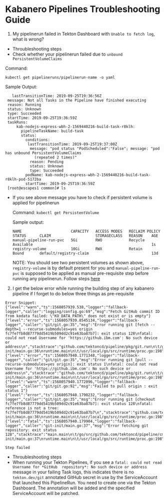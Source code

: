 # Kabanero Pipelines Troubleshooting Guide

1. My pipelinerun failed in Tekton Dashboard with `Unable to fetch log`, what is wrong?
   
  - Throubleshooting steps
   - Check whether your pipelinerun failed due to `unbound PersistentVolumeClaims`
   
   Command:
   
   `kubectl get pipelineruns/pipelinerun-name -o yaml`
   
   Sample Output:
   
   ```
      lastTransitionTime: 2019-09-25T19:36:56Z
    message: Not all Tasks in the Pipeline have finished executing
    reason: Running
    status: Unknown
    type: Succeeded
    startTime: 2019-09-25T19:36:59Z
    taskRuns:
        kab-nodejs-express-wbh-2-1569440216-build-task-r8klh:
          pipelineTaskName: build-task
          status:
            conditions:
             lastTransitionTime: 2019-09-25T19:37:00Z
              message: "pod status "PodScheduled":"False"; message: "pod has unbound PersistentVolumeClaims
                (repeated 2 times)"
              reason: Pending
              status: Unknown
              type: Succeeded
            podName: kab-nodejs-express-wbh-2-1569440216-build-task-r8klh-pod-5172ba
            startTime: 2019-09-25T19:36:59Z
    [root@escapes1 common]# ls
   
   ```
   
  - If you see above message you have to check if persistent volume is applied for pipelinerun
   
    Command:
    `kubectl get PersistentVolume`
   
    Sample output:
   
     ```
     NAME                      CAPACITY   ACCESS MODES   RECLAIM POLICY   STATUS      CLAIM                    STORAGECLASS   REASON    AGE
     manual-pipeline-run-pvc   5Gi        RWO            Recycle          Available                                                     1s
     registry-volume           10Gi       RWX            Retain           Bound       default/registry-claim                            13d
     ```
   
     NOTE: You should see two persistent volumes as shown above, `registry-volume` is by default present for you and `manual-pipeline-run-pvc` 
     is supposed to be applied as manual pre-requisite step before running any pipelinerun. Follow steps [here](https://github.com/kabanero-io/kabanero-pipelines/blob/master/README.md#create-a-persistent-volume)
    
2. I get the below error while running the building step of any kabanero pipeline if I forget to do below three things as pre-requisite
```
Error Snippet:
{"level":"warn","ts":1568057939.538,"logger":"fallback-logger","caller":"logging/config.go:69","msg":"Fetch GitHub commit ID from kodata failed: \"KO_DATA_PATH\" does not exist or is empty"}
{"level":"error","ts":1568057939.8545134,"logger":"fallback-logger","caller":"git/git.go:35","msg":"Error running git [fetch --depth=1 --recurse-submodules=yes origin fc7fe7fb8d87779dd5419b509dd2c91e63ba87b7]: exit status 128\nfatal: could not read Username for 'https://github.ibm.com': No such device or address\n","stacktrace":"github.com/tektoncd/pipeline/pkg/git.run\n\t/go/src/github.com/tektoncd/pipeline/pkg/git/git.go:35\ngithub.com/tektoncd/pipeline/pkg/git.Fetch\n\t/go/src/github.com/tektoncd/pipeline/pkg/git/git.go:88\nmain.main\n\t/go/src/github.com/tektoncd/pipeline/cmd/git-init/main.go:36\nruntime.main\n\t/usr/local/go/src/runtime/proc.go:198"}
{"level":"error","ts":1568057940.1771348,"logger":"fallback-logger","caller":"git/git.go:35","msg":"Error running git [pull --recurse-submodules=yes origin]: exit status 1\nfatal: could not read Username for 'https://github.ibm.com': No such device or address\n","stacktrace":"github.com/tektoncd/pipeline/pkg/git.run\n\t/go/src/github.com/tektoncd/pipeline/pkg/git/git.go:35\ngithub.com/tektoncd/pipeline/pkg/git.Fetch\n\t/go/src/github.com/tektoncd/pipeline/pkg/git/git.go:91\nmain.main\n\t/go/src/github.com/tektoncd/pipeline/cmd/git-init/main.go:36\nruntime.main\n\t/usr/local/go/src/runtime/proc.go:198"}
{"level":"warn","ts":1568057940.1772096,"logger":"fallback-logger","caller":"git/git.go:92","msg":"Failed to pull origin : exit status 1"}
{"level":"error","ts":1568057940.1798232,"logger":"fallback-logger","caller":"git/git.go:35","msg":"Error running git [checkout fc7fe7fb8d87779dd5419b509dd2c91e63ba87b7]: exit status 128\nfatal: reference is not a tree: fc7fe7fb8d87779dd5419b509dd2c91e63ba87b7\n","stacktrace":"github.com/tektoncd/pipeline/pkg/git.run\n\t/go/src/github.com/tektoncd/pipeline/pkg/git/git.go:35\ngithub.com/tektoncd/pipeline/pkg/git.Fetch\n\t/go/src/github.com/tektoncd/pipeline/pkg/git/git.go:94\nmain.main\n\t/go/src/github.com/tektoncd/pipeline/cmd/git-init/main.go:36\nruntime.main\n\t/usr/local/go/src/runtime/proc.go:198"}
{"level":"fatal","ts":1568057940.179904,"logger":"fallback-logger","caller":"git-init/main.go:37","msg":"Error fetching git repository: exit status 128","stacktrace":"main.main\n\t/go/src/github.com/tektoncd/pipeline/cmd/git-init/main.go:37\nruntime.main\n\t/usr/local/go/src/runtime/proc.go:198"}

Step failed

```
 - Throubleshooting steps
  - When running your Tekton Pipelines, if you see a `fatal: could not read Username for *GitHub  repository*: No such device or address` message in your failing Task logs, this indicates there is no `tekton.dev/git`  annotated GitHub secret in use by the ServiceAccount that launched this PipelineRun. You need to create one via the Tekton Dashboard. The annotation will be added and the specified ServiceAccount will be patched.
